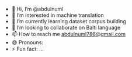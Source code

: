 - 👋 Hi, I’m @abdulnuml
- 👀 I’m interested in machine translation 
- 🌱 I’m currently learning dataset corpus building 
- 💞️ I’m looking to collaborate on Balti language 
- 📫 How to reach me abdulnuml786@gmail.com
- 😄 Pronouns: 
- ⚡ Fun fact: ...

<!---
abdulnuml/abdulnuml is a ✨ special ✨ repository because its `README.md` (this file) appears on your GitHub profile.
You can click the Preview link to take a look at your changes.
--->
